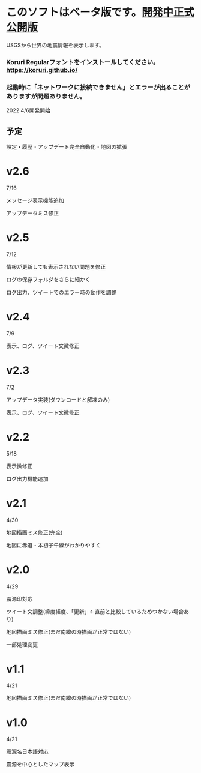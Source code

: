 # このソフトはベータ版です。[開発中正式公開版](https://github.com/Project-S-31415/WorldQuakeViewer)
USGSから世界の地震情報を表示します。
### Koruri Regularフォントをインストールしてください。https://koruri.github.io/
### 起動時に「ネットワークに接続できません」とエラーが出ることがありますが問題ありません。
2022 4/6開発開始

## 予定
設定・履歴・アップデート完全自動化・地図の拡張


# v2.6
7/16

メッセージ表示機能追加

アップデータミス修正

# v2.5
7/12

情報が更新しても表示されない問題を修正

ログの保存フォルダをさらに細かく

ログ出力、ツイートでのエラー時の動作を調整

# v2.4
7/9

表示、ログ、ツイート文微修正

# v2.3
7/2

アップデータ実装(ダウンロードと解凍のみ)

表示、ログ、ツイート文微修正

# v2.2
5/18

表示微修正

ログ出力機能追加

# v2.1
4/30

地図描画ミス修正(完全)

地図に赤道・本初子午線がわかりやすく

# v2.0
4/29

震源印対応

ツイート文調整(緯度経度、「更新」←直前と比較しているためつかない場合あり)

地図描画ミス修正(まだ南緯の時描画が正常ではない)

一部処理変更

# v1.1
4/21

地図描画ミス修正(まだ南緯の時描画が正常ではない)

# v1.0
4/21

震源名日本語対応

震源を中心としたマップ表示
